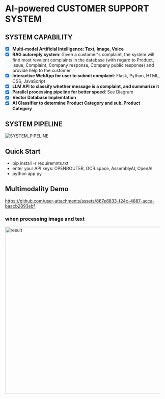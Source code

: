 # AI-powered CUSTOMER SUPPORT SYSTEM
## SYSTEM CAPABILITY
- [x] **Multi-model Artificial Intelligence: Text, Image, Voice**
- [x] **RAG autoreply system**: Given a customer's complaint, the system will find most revalent complaints in the database (with regard to Product, Issue, Complaint, Company response, Company public response) and provide help to the customer
- [x] **Interactive WebApp for user to submit complaint**: Flask, Python, HTML, CSS, JavaScript
- [x] **LLM API to classify whether message is a complaint, and summarize it**
- [x] **Parallel processing pipeline for better speed**: See Diagram
- [x] **Vector Database Implemtation**
- [x] **AI Classifier to determine Product Category and sub_Product Category**

## SYSTEM PIPELINE
![SYSTEM_PIPELINE](https://github.com/user-attachments/assets/bfb911df-dd7c-4bf8-9aae-a5c4bd4b464f)

## Quick Start
- pip install -r requiremnts.txt
- enter your API keys: OPENROUTER, OCR.space, AssemblyAI, OpenAI 
- python app.py

## Multimodality Demo
https://github.com/user-attachments/assets/867e6833-f24c-4887-acca-baacb2893ebf

### when processing image and text
<img width="544" alt="result" src="https://github.com/user-attachments/assets/ca7a5078-87d7-4178-aad8-7aec68ea109d">




